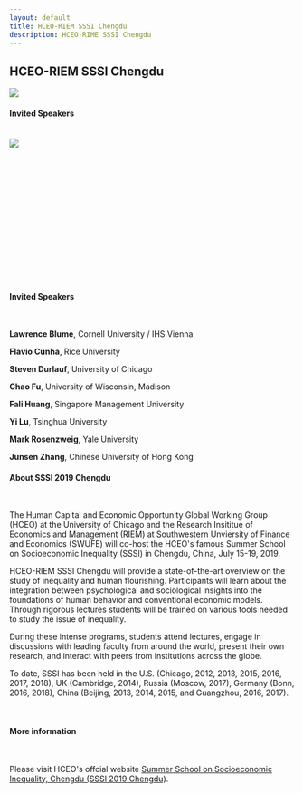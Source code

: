 ```yaml
---
layout: default
title: HCEO-RIEM SSSI Chengdu
description: HCEO-RIME SSSI Chengdu
---
```


## HCEO-RIEM SSSI Chengdu

<img style="float: left;" src="../assets/pics/SSSI_2019.jpeg">

#### </br><br>Invited Speakers


<div class="container-narrow">
    <div class="row-fluid">
        <div class="span5">
            <br/><img style="float: left;" src="../assets/pics/SSSI_2019.jpeg"><br/>
            <br/><br/><h4 style="padding-top: 200px;"><b>Invited Speakers</b></h4><br/>
            <p><b>Lawrence Blume</b>, Cornell University / IHS Vienna</p>
            <p><b>Flavio Cunha</b>, Rice University</p>
            <p><b>Steven Durlauf</b>, University of Chicago </p>
            <p><b>Chao Fu</b>, University of Wisconsin, Madison</p>
            <p><b>Fali Huang</b>, Singapore Management University</p>
            <p><b>Yi Lu</b>, Tsinghua University </p>
            <p><b>Mark Rosenzweig</b>, Yale University </p>
            <p><b>Junsen Zhang</b>, Chinese University of Hong Kong</p>
        </div>
        <div class="span1">
        </div>
        <div class="span6">
            <h4> About SSSI 2019 Chengdu </h4>
            <p>The Human Capital and Economic Opportunity Global Working Group (HCEO) at the University of Chicago and the Research Insititue of Economics and Management (RIEM) at Southwestern Unviersity of Finance and Economics (SWUFE) will co-host the HCEO's famous Summer School on Socioeconomic Inequality (SSSI) in Chengdu, China, July 15-19, 2019.</p>    
            <p> HCEO-RIEM SSSI Chengdu will provide a state-of-the-art overview on the study of inequality and human flourishing. Participants will learn about the integration between psychological and sociological insights into the foundations of human behavior and conventional economic models. Through rigorous lectures students will be trained on various tools needed to study the issue of inequality. </p>
            <p> During these intense programs, students attend lectures, engage in discussions with leading faculty from around the world, present their own research, and interact with peers from institutions across the globe. </p>
            <p> To date, SSSI has been held in the U.S. (Chicago, 2012, 2013, 2015, 2016, 2017, 2018), UK (Cambridge, 2014), Russia (Moscow, 2017), Germany (Bonn, 2016, 2018), China (Beijing, 2013, 2014, 2015, and Guangzhou, 2016, 2017). <br/></p>
            <br/><h4> More information </h4><br/>
            <p>Please visit HCEO's offcial website <a href="https://hceconomics.uchicago.edu/events/summer-school-socioeconomic-inequality-chengdu-sssi-2019-chengdu" target="_blank"> Summer School on Socioeconomic Inequality, Chengdu (SSSI 2019 Chengdu)</a>.</p>
        </div>
   </div>
</div>


<!--        <div class="span2">
<!--        <br/><br/>
<!--           <img style="float: left;" src="../assets/pics/Zhao_1.jpeg">
<!--                   <!-- title="tamu_seal" alt="tamu_seal"/>
<!--        </div>
<!--    </div>
</div>

<!-- <div class="span5" style="text-align: justify">
<!-- <div class="navbar">
  <div class="navbar-inner">
      <ul class="nav">
          <li><a href="{{ BASE_PATH }}/assets/broman_cv.pdf">cv</a></li>
<!--      <li><a href="https://github.com/kbroman">github</a></li> -->
<!--          <li><a href="http://kbroman.org/blog">research</a></li>
          <li><a href="https://twitter.com/kwbroman">teaching</a></li>
      </ul>
  </div>
</div> 

<!-- <table class="wide">
<tr>
  <td class="left">
    <a href="pages/publpics/iplotCorr.html">
        <img src="assets/publpics/iplotCorr.png" alt="R/qtlcharts example" title="R/qtlcharts example"/>
    </a>
  </td>
  <td class="right">
    <a href="pages/publpics/tian2016_fig4.html">
        <img src="assets/publpics/tian2016_fig4.png" alt="Tian et
        al. (2016) Fig 4" title="Tian et al. (2016) Fig 4"/>
    </a>
  </td>
</tr>
<tr>
  <td class="left">
    <a href="pages/publpics/samplemixups_fig7.html">
        <img src="assets/publpics/samplemixups_fig7.png" alt="Broman et al. (2013) Fig 7" title="Broman et al. (2013) Fig 7"/>
    </a>
  </td>
  <td class="right">
    <a href="pages/publpics/isletc6_fig4.html">
        <img src="assets/publpics/isletc6_fig4.png" alt="Tian et al. (2015) Fig 4" title="Tian et al. (2015) Fig 4"/>
    </a>
  </td>
</tr>
</table>

<!-- <div class="navbar">
  <div class="navbar-inner">
      <ul class="nav">
          <li><a href="morefigs.html">see more figures</a></li>
      </ul>
  </div>
</div> -->
